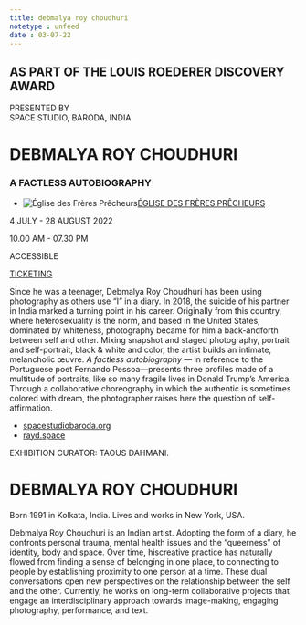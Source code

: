 ```yaml
---
title: debmalya roy choudhuri
notetype : unfeed
date : 03-07-22
---
```


## AS PART OF THE LOUIS ROEDERER DISCOVERY AWARD  
PRESENTED BY  
SPACE STUDIO, BARODA, INDIA

# DEBMALYA ROY CHOUDHURI

### A FACTLESS AUTOBIOGRAPHY

-   ![Église des Frères Prêcheurs](https://www.rencontres-arles.com/files/place_number_thumbnail_625.png)[ÉGLISE DES FRÈRES PRÊCHEURS](https://www.rencontres-arles.com/en/expositions/map?p[]=4&)
    

4 JULY - 28 AUGUST 2022

10.00 AM - 07.30 PM

ACCESSIBLE

[TICKETING](https://billetterie.rencontres-arles.com/prestation/Billetterie.html?process=7&switch=1&locale=fr)

Since he was a teenager, Debmalya Roy Choudhuri has been using photography as others use “I” in a diary. In 2018, the suicide of his partner in India marked a turning point in his career. Originally from this country, where heterosexuality is the norm, and based in the United States, dominated by whiteness, photography became for him a back-andforth between self and other. Mixing snapshot and staged photography, portrait and self-portrait, black & white and color, the artist builds an intimate, melancholic œuvre. _A factless autobiography_ — in reference to the Portuguese poet Fernando Pessoa—presents three profiles made of a multitude of portraits, like so many fragile lives in Donald Trump’s America. Through a collaborative choreography in which the authentic is sometimes colored with dream, the photographer raises here the question of self-affirmation.

-   [spacestudiobaroda.org](https://www.spacestudiobaroda.org/)
-   [rayd.space](https://rayd.space/)

EXHIBITION CURATOR: TAOUS DAHMANI.

# DEBMALYA ROY CHOUDHURI

Born 1991 in Kolkata, India. Lives and works in New York, USA.

Debmalya Roy Choudhuri is an Indian artist. Adopting the form of a diary, he confronts personal trauma, mental health issues and the “queerness” of identity, body and space. Over time, hiscreative practice has naturally flowed from finding a sense of belonging in one place, to connecting to people by establishing proximity to one person at a time. These dual conversations open new perspectives on the relationship between the self and the other. Currently, he works on long-term collaborative projects that engage an interdisciplinary approach towards image-making, engaging photography, performance, and text.